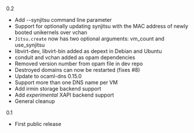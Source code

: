 0.2
- Add --synjitsu command line parameter
- Support for optionally updating synjitsu with the MAC address of newly booted unikernels over vchan
- `Jitsu.create` now has two optional arguments: vm_count and use_synjitsu
- libvirt-dev, libvirt-bin added as depext in Debian and Ubuntu
- conduit and vchan added as opam dependencies
- Removed version number from opam file in dev repo
- Destroyed domains can now be restarted (fixes #8)
- Update to ocaml-dns 0.15.0
- Support more than one DNS name per VM
- Add irmin storage backend support
- Add *experimental* XAPI backend support
- General cleanup

0.1 
- First public release
